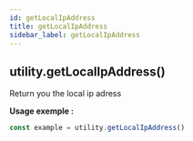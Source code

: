 ```yaml
---
id: getLocalIpAddress
title: getLocalIpAddress
sidebar_label: getLocalIpAddress
---
```

## utility.getLocalIpAddress()

Return you the local ip adress

**Usage exemple :**
```js
const example = utility.getLocalIpAddress()
```